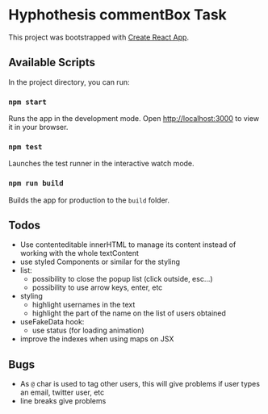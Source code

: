 # Hyphothesis commentBox Task

This project was bootstrapped with [Create React App](https://github.com/facebook/create-react-app).

## Available Scripts

In the project directory, you can run:

### `npm start`

Runs the app in the development mode. Open [http://localhost:3000](http://localhost:3000) to view it in your browser.

### `npm test`

Launches the test runner in the interactive watch mode.

### `npm run build`

Builds the app for production to the `build` folder.

## Todos

- Use contenteditable innerHTML to manage its content instead of working with the whole textContent
- use styled Components or similar for the styling
- list:
  - possibility to close the popup list (click outside, esc...)
  - possibility to use arrow keys, enter, etc
- styling
  - highlight usernames in the text
  - highlight the part of the name on the list of users obtained
- useFakeData hook:
  - use status (for loading animation)
- improve the indexes when using maps on JSX

## Bugs

- As `@` char is used to tag other users, this will give problems if user types an email, twitter user, etc
- line breaks give problems
